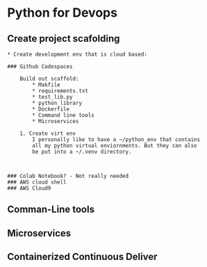 # Python for Devops

## Create project scafolding
    
    * Create development env that is cloud based: 

    ### Github Codespaces
        
        Build out scaffold: 
            * Makfile
            * requirements.txt
            * test_lib.py
            * python_library
            * Dockerfile
            * Command line tools    
            * Microservices 

        1. Create virt env
            I personally like to have a ~/python_env that contains
            all my python virtual enviornments. But they can also 
            be put into a ~/.venv directory. 



    ### Colab Notebook? - Not really needed
    ### AWS cloud shell
    ### AWS Cloud9

## Comman-Line tools

## Microservices 

## Containerized Continuous Deliver


